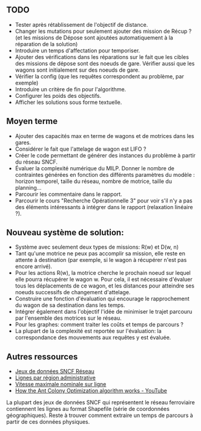 ## TODO
- Tester après rétablissement de l'objectif de distance.
- Changer les mutations pour seulement ajouter des mission de Récup ? (et les missions de Dépose sont ajoutées automatiquement à la réparation de la solution)
- Introduire un temps d'affectation pour temporiser.
- Ajouter des vérifications dans les réparations sur le fait que les cibles des missions de dépose sont des noeuds de gare. Vérifier aussi que les wagons sont initialement sur des noeuds de gare.
- Vérifier la config (que les requêtes correspondent au problème, par exemple)
- Introduire un critère de fin pour l'algorithme.
- Configurer les poids des objectifs.
- Afficher les solutions sous forme textuelle.


## Moyen terme
- Ajouter des capacités max en terme de wagons et de motrices dans les gares.
- Considérer le fait que l'attelage de wagon est LIFO ?
- Créer le code permettant de générer des instances du problème à partir du réseau SNCF.
- Évaluer la complexité numérique du MILP. Donner le nombre de contraintes générées en fonction des différents paramètres du modèle : horizon temporel, taille du réseau, nombre de motrice, taille du planning...
- Parcourir les commentaire dans le rapport.
- Parcourir le cours "Recherche Opérationnelle 3" pour voir s'il n'y a pas des éléments intéressants à intégrer dans le rapport (relaxation linéaire ?).


## Nouveau système de solution:
- Système avec seulement deux types de missions: R(w) et D(w, n)
- Tant qu'une motrice ne peux pas accomplir sa mission, elle reste en attente à destination (par exemple, si le wagon à récupérer n'est pas encore arrivé).
- Pour les actions R(w), la motrice cherche le prochain noeud sur lequel elle pourra récupérer le wagon w. Pour cela, il est nécessaire d'évaluer tous les déplacements de ce wagon, et les distances pour atteindre ses noeuds successifs de changement d'attelage.
- Construire une fonction d'évaluation qui encourage le rapprochement du wagon de sa destination dans les temps.
- Intégrer également dans l'objectif l'idée de minimiser le trajet parcouru par l'ensemble des motrices sur le réseau.
- Pour les graphes: comment traiter les coûts et temps de parcours ?
- La plupart de la complexité est reportée sur l'évaluation: la correspondance des mouvements aux requêtes y est évaluée.


## Autres ressources

- [Jeux de données SNCF Réseau](https://ressources.data.sncf.com/explore/?sort=modified&q=publisher:'SNCF+R%C3%A9seau,+DIRECTION+FINANCE+ACHATS'+OR+publisher:'SNCF+R%C3%A9seau)
- [Lignes par région administrative](https://ressources.data.sncf.com/explore/dataset/lignes-par-region-administrative/information/?location=7,44.99977,5.9491&basemap=jawg.transports)
- [Vitesse maximale nominale sur ligne](https://ressources.data.sncf.com/explore/dataset/vitesse-maximale-nominale-sur-ligne/table/?location=8,46.81798,2.5351&basemap=jawg.transports)
- [How the Ant Colony Optimization algorithm works - YouTube](https://www.youtube.com/watch?v=783ZtAF4j5g)

La plupart des jeux de données SNCF qui représentent le réseau ferroviaire contiennent les lignes au format Shapefile (série de coordonnées géographiques). Reste à trouver comment extraire un temps de parcours à partir de ces données physiques.